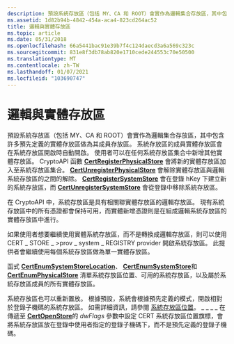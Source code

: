 ```yaml
---
description: 預設系統存放區（包括 MY、CA 和 ROOT）會實作為邏輯集合存放區，其中包含許多預先定義的實體存放區做為其成員存放區。
ms.assetid: 1d82b94b-4842-454a-aca4-823cd264ac52
title: 邏輯與實體存放區
ms.topic: article
ms.date: 05/31/2018
ms.openlocfilehash: 66a5441bac91e39b7f4c124daecd3a6a569c323c
ms.sourcegitcommit: 831e8f3db78ab820e1710cede244553c70e50500
ms.translationtype: MT
ms.contentlocale: zh-TW
ms.lasthandoff: 01/07/2021
ms.locfileid: "103690747"
---
```

# <a name="logical-and-physical-stores"></a>邏輯與實體存放區

預設系統存放區（包括 MY、CA 和 ROOT）會實作為邏輯集合存放區，其中包含許多預先定義的實體存放區做為其成員存放區。 系統存放區的成員實體存放區會在系統存放區開啟時自動開啟。 使用者可以在任何系統存放區集合中新增其他實體存放區。 CryptoAPI 函數 [**CertRegisterPhysicalStore**](/windows/desktop/api/Wincrypt/nf-wincrypt-certregisterphysicalstore) 會將新的實體存放區加入至系統存放區集合。 [**CertUnregisterPhysicalStore**](/windows/desktop/api/Wincrypt/nf-wincrypt-certunregisterphysicalstore) 會解除實體存放區與邏輯系統存放區的之間的解除。 [**CertRegisterSystemStore**](/windows/desktop/api/Wincrypt/nf-wincrypt-certregistersystemstore) 會在登錄 hKey 下建立新的系統存放區，而 [**CertUnregisterSystemStore**](/windows/desktop/api/Wincrypt/nf-wincrypt-certunregistersystemstore) 會從登錄中移除系統存放區。

在 CryptoAPI 中，系統存放區是具有相關聯實體存放區的邏輯存放區。 現有系統存放區中的所有憑證都會保持可用，而實體新增憑證則是在組成邏輯系統存放區的實體存放區中進行。

如果使用者想要繼續使用實體系統存放區，而不是轉換成邏輯存放區，則可以使用 CERT \_ STORE \_ >prov \_ system \_ REGISTRY provider 開啟系統存放區。 此提供者會繼續使用每個系統存放區做為單一實體存放區。

函式 [**CertEnumSystemStoreLocation**](/windows/desktop/api/Wincrypt/nf-wincrypt-certenumsystemstorelocation)、 [**CertEnumSystemStore**](/windows/desktop/api/Wincrypt/nf-wincrypt-certenumsystemstore)和 [**CertEnumPhysicalStore**](/windows/desktop/api/Wincrypt/nf-wincrypt-certenumphysicalstore) 清單系統存放區位置、可用的系統存放區，以及屬於系統存放區成員的所有實體存放區。

系統存放區也可以重新置放。 根據預設，系統會根據預先定義的模式，開啟相對於登錄子機碼的系統存放區。 如需詳細資訊，請參閱 [系統存放區位置](system-store-locations.md)。 \_ \_ \_ \_ 在傳遞至 [**CertOpenStore**](/windows/desktop/api/Wincrypt/nf-wincrypt-certopenstore)的 *dwFlags* 參數中設定 CERT 系統存放區位置旗標，會將系統存放區放在登錄中使用者指定的登錄子機碼下，而不是預先定義的登錄子機碼。

 

 



